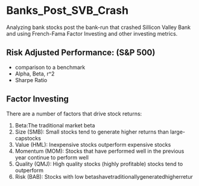 # Banks_Post_SVB_Crash

Analyzing bank stocks post the bank-run that crashed Sillicon Valley Bank and using French-Fama Factor Investing and other investing metrics.


## Risk Adjusted Performance: (S&P 500)
- comparison to a benchmark
- Alpha, Beta, r^2
- Sharpe Ratio

## Factor Investing

There are a number of factors that drive stock returns:
1. Beta:The traditional market beta
2. Size (SMB): Small stocks tend to generate higher returns than large-capstocks
3. Value (HML): Inexpensive stocks outperform expensive stocks
4. Momentum (MOM): Stocks that have performed well in the previous year continue to perform well
5. Quality (QMJ): High quality stocks (highly profitable) stocks tend to outperform
6. Risk (BAB): Stocks with low betashavetraditionallygeneratedhigherretur
